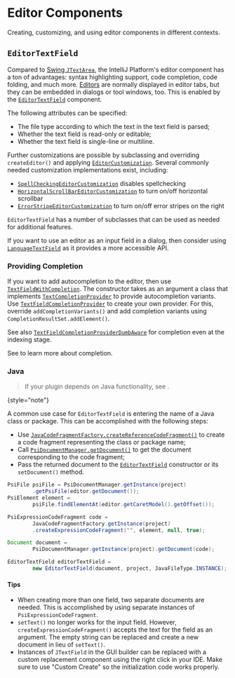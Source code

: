 <!-- Copyright 2000-2025 JetBrains s.r.o. and contributors. Use of this source code is governed by the Apache 2.0 license. -->

# Editor Components

<link-summary>Creating, customizing, and using editor components in different contexts.</link-summary>

## `EditorTextField`

Compared to [Swing `JTextArea`](https://docs.oracle.com/javase/8/docs/api/javax/swing/JTextArea.html), the IntelliJ Platform's editor component has a ton of advantages: syntax highlighting support, code completion, code folding, and much more.
[Editors](editors.md) are normally displayed in editor tabs, but they can be embedded in dialogs or tool windows, too.
This is enabled by the [`EditorTextField`](%gh-ic%/platform/platform-impl/src/com/intellij/ui/EditorTextField.java) component.

The following attributes can be specified:

* The file type according to which the text in the text field is parsed;
* Whether the text field is read-only or editable;
* Whether the text field is single-line or multiline.

Further customizations are possible by subclassing and overriding `createEditor()` and applying [`EditorCustomization`](%gh-ic%/platform/platform-impl/src/com/intellij/ui/EditorCustomization.java).
Several commonly needed customization implementations exist, including:
- [`SpellCheckingEditorCustomization`](%gh-ic%/spellchecker/src/com/intellij/spellchecker/ui/SpellCheckingEditorCustomization.java) disables spellchecking
- [`HorizontalScrollBarEditorCustomization`](%gh-ic%/platform/platform-impl/src/com/intellij/ui/HorizontalScrollBarEditorCustomization.java) to turn on/off horizontal scrollbar
- [`ErrorStripeEditorCustomization`](%gh-ic%/platform/platform-impl/src/com/intellij/ui/ErrorStripeEditorCustomization.java) to turn on/off error stripes on the right

`EditorTextField` has a number of subclasses that can be used as needed for additional features.

If you want to use an editor as an input field in a dialog, then consider using
[`LanguageTextField`](%gh-ic%/platform/platform-impl/src/com/intellij/ui/LanguageTextField.java)
as it provides a more accessible API.

### Providing Completion

If you want to add autocompletion to the editor, then use
[`TextFieldWithCompletion`](%gh-ic%/platform/platform-impl/src/com/intellij/util/textCompletion/TextFieldWithCompletion.java).
The constructor takes as an argument a class that implements
[`TextCompletionProvider`](%gh-ic%/platform/platform-impl/src/com/intellij/util/textCompletion/TextCompletionProvider.java)
to provide autocompletion variants.
Use
[`TextFieldCompletionProvider`](%gh-ic%/platform/lang-impl/src/com/intellij/util/TextFieldCompletionProvider.java)
to create your own provider.
For this, override `addCompletionVariants()` and add completion variants using `CompletionResultSet.addElement()`.

See also
[`TextFieldCompletionProviderDumbAware`](%gh-ic%/platform/lang-impl/src/com/intellij/util/TextFieldCompletionProviderDumbAware.java)
for completion even at the indexing stage.

See [](code_completion.md) to learn more about completion.

### Java

> If your plugin depends on Java functionality, see [](plugin_compatibility.md#java).
>
{style="note"}

A common use case for `EditorTextField` is entering the name of a Java class or package.
This can be accomplished with the following steps:

* Use [`JavaCodeFragmentFactory.createReferenceCodeFragment()`](%gh-ic%/java/java-psi-api/src/com/intellij/psi/JavaCodeFragmentFactory.java) to create a code fragment representing the class or package name;
* Call [`PsiDocumentManager.getDocument()`](%gh-ic%/platform/core-api/src/com/intellij/psi/PsiDocumentManager.java) to get the document corresponding to the code fragment;
* Pass the returned document to the [`EditorTextField`](%gh-ic%/platform/platform-impl/src/com/intellij/ui/EditorTextField.java) constructor or its `setDocument()` method.

```java
PsiFile psiFile = PsiDocumentManager.getInstance(project)
        .getPsiFile(editor.getDocument());
PsiElement element =
        psiFile.findElementAt(editor.getCaretModel().getOffset());

PsiExpressionCodeFragment code =
        JavaCodeFragmentFactory.getInstance(project)
        .createExpressionCodeFragment("", element, null, true);

Document document =
        PsiDocumentManager.getInstance(project).getDocument(code);

EditorTextField editorTextField =
        new EditorTextField(document, project, JavaFileType.INSTANCE);
```

#### Tips

* When creating more than one field, two separate documents are needed.
  This is accomplished by using separate instances of `PsiExpressionCodeFragment`.
* `setText()` no longer works for the input field.
  However, `createExpressionCodeFragment()` accepts the text for the field as an argument.
  The empty string can be replaced and create a new document in lieu of `setText()`.
* Instances of `JTextField` in the GUI builder can be replaced with a custom replacement component using the right click in your IDE.
  Make sure to use "Custom Create" so the initialization code works properly.
